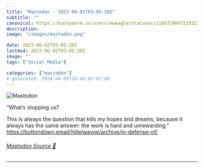 ```yaml
---
title: "Mastodon - 2023-06-02T03:05:20Z"
subtitle: ""
canonical: https://hachyderm.io/users/mweagle/statuses/110472404722932220
description:
image: "/images/mastodon.png"

date: 2023-06-02T03:05:20Z
lastmod: 2023-06-02T03:05:20Z
image: ""
tags: ["Social Media"]

categories: ["mastodon"]
# generated: 2024-04-05T16:46:01-07:00
---
```

![Mastodon](/images/mastodon.png)

<p>“What’s stopping us?</p><p>This is always the question that kills my hopes and dreams, because it always has the same answer: the work is hard and unrewarding.”<br /><a href="https://buttondown.email/hillelwayne/archive/in-defense-of/" target="_blank" rel="nofollow noopener noreferrer" translate="no"><span class="invisible">https://</span><span class="ellipsis">buttondown.email/hillelwayne/a</span><span class="invisible">rchive/in-defense-of/</span></a></p>


###### [Mastodon Source 🐘](https://hachyderm.io/@mweagle/110472404722932220)

___
